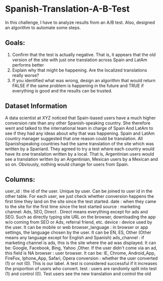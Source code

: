 # Spanish-Translation-A-B-Test
In this challenge, I have to analyze results from an A/B test. Also, designed an algorithm to automate some steps.

## Goals:
1. Confirm that the test is actually negative. That is, it appears that the old version of the site with just one translation across Spain and LatAm performs better
2. Explain why that might be happening. Are the localized translations really worse?
3. If you identified what was wrong, design an algorithm that would return FALSE if the same problem is happening in the future and TRUE if everything is good and the results can be trusted.

## Dataset Information
A data scientist at XYZ noticed that Spain-based users have a much higher conversion rate than any other Spanish-speaking country. She therefore went and talked to the international team in charge of Spain And LatAm to see if they had any ideas about why that was happening. Spain and LatAm country manager suggested that one reason could be translation. All Spanishspeaking countries had the same translation of the site which was written by a Spaniard. They agreed to try a test where each country would have its one translation written by a local. That is, Argentinian users would see a translation written by an Argentinian, Mexican users by a Mexican
and so on. Obviously, nothing would change for users from Spain.

## Columns:
user_id : the id of the user. Unique by user. Can be joined to user id in the other table.
For each user, we just check whether conversion happens the first time they land on the
site since the test started.
date : when they came to the site for the first time since the test started
source : marketing channel: Ads, SEO, Direct . Direct means everything except for ads
and SEO. Such as directly typing site URL on the browser, downloading the app w/o
coming from SEO or Ads, referral friend, etc.
device : device used by the user. It can be mobile or web
browser_language : in browser or app settings, the language chosen by the user. It can
be EN, ES, Other (Other means any language except for English and Spanish)
ads_channel : if marketing channel is ads, this is the site where the ad was displayed. It
can be: Google, Facebook, Bing, Yahoo ,Other. If the user didn't come via an ad, this
field is NA
browser : user browser. It can be: IE, Chrome, Android_App, FireFox, Iphone_App,
Safari, Opera
conversion : whether the user converted (1) or not (0). This is our label. A test is
considered successful if it increases the proportion of users who convert.
test : users are randomly split into test (1) and control (0). Test users see the new
translation and control the old

